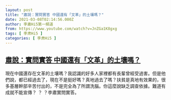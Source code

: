 ```yaml
---
layout: post
title: "肅說：實問實答 中國還有「文革」的土壤嗎？"
date: 2021-03-08T02:14:56.000Z
author: 李肅Hi5第一頻道
from: https://www.youtube.com/watch?v=JnZGa1K8gxg
tags: [ 李肃Hi5 ]
categories: [ 李肃Hi5 ]
---
```

<!--1615169696000-->
[肅說：實問實答 中國還有「文革」的土壤嗎？](https://www.youtube.com/watch?v=JnZGa1K8gxg)
------

<div>
現在中國還存在文革的土壤嗎？我認識的好多人家裡都有長輩曾經受過害。但是他們說，都已經過去了，現在不是挺好嗎？真地過去了嗎？扶貧是真地有效果的，很多基層幹部辛苦付出的，不是完全為了所謂洗腦。你這麼說缺乏調查依據。難道有成就不能宣傳？ ？ ？李肅實問實答。
</div>
